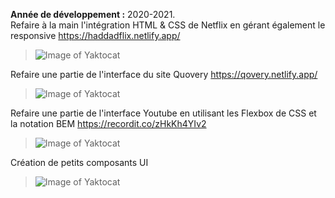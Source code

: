 **Année de développement :** 2020-2021.</br>
Refaire à la main l'intégration HTML & CSS de Netflix en gérant également le responsive https://haddadflix.netlify.app/
> ![Image of Yaktocat](https://imgur.com/dvHJHsH.png)

Refaire une partie de l'interface du site Quovery https://qovery.netlify.app/
> ![Image of Yaktocat](https://imgur.com/MpqP7md.png)

Refaire une partie de l'interface Youtube en utilisant les Flexbox de CSS et la notation BEM https://recordit.co/zHkKh4YIv2
> ![Image of Yaktocat](https://imgur.com/T8GEX9e.png)

Création de petits composants UI<br/>
> ![Image of Yaktocat](https://imgur.com/XwvRsdj.png)

